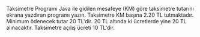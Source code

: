 Taksimetre Programı  Java ile gidilen mesafeye (KM) göre taksimetre tutarını ekrana yazdıran programı yazın.  Taksimetre KM başına 2.20 TL tutmaktadır. Minimum ödenecek tutar 20 TL'dir. 20 TL altında ki ücretlerde yine 20 TL alınacaktır. Taksimetre açılış ücreti 10 TL'dir.
